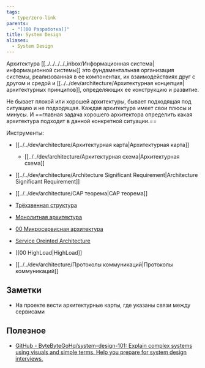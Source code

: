 ```yaml
---
tags:
  - type/zero-link
parents:
  - "[[00 Разработка]]"
title: System Design
aliases:
  - System Design
---
```

Архитектура [[../../../../_inbox/Информационная система|информационной системы]] это фундаментальная организация системы, реализованная в ее компонентах, их взаимодействиях друг с другом и средой и [[../../dev/architecture/Архитектурная концепция|архитектурных принципов]], определяющих ее конструкцию и развитие. 

Не бывает плохой или хорошей архитектуры, бывает подходящая под ситуацию и не подходящая. Каждая архитектура имеет свои плюсы и минусы. И ==главная задача хорошего архитектора определить какая архитектура подходит в данной конкретной ситуации.==

Инструменты:
- [[../../dev/architecture/Архитектурная карта|Архитектурная карта]]
	- [[../../dev/architecture/Архитектурная схема|Архитектурная схема]]


- [[../../dev/architecture/Architecture Significant Requirement|Architecture Significant Requirement]]


- [[../../dev/architecture/CAP теорема|CAP теорема]]
- [Трёхзвенная структура](../../dev/architecture/Трёхзвенная%20структура.md)
- [Монолитная архитектура](../../dev/architecture/Монолитная%20архитектура.md)
- [00 Микросервисная архитектура](../../../../wiki/zero/00%20Микросервисная%20архитектура.md)
- [Service Oreinted Architecture](Service%20Oreinted%20Architecture.md)
- [[00 HighLoad|HighLoad]]

- [[../../dev/architecture/Протоколы коммуникаций|Протоколы коммуникаций]]
## Заметки
- На проекте вести архитектурные карты, где указаны связи между сервисами
## Полезное
- [GitHub - ByteByteGoHq/system-design-101: Explain complex systems using visuals and simple terms. Help you prepare for system design interviews.](https://github.com/ByteByteGoHq/system-design-101)